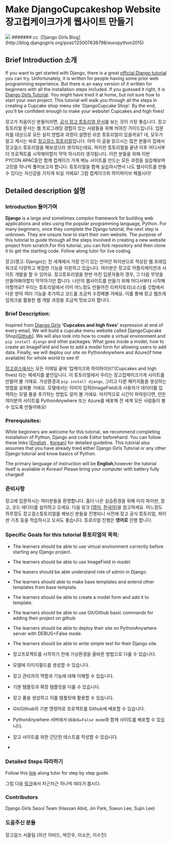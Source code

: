# Make DjangoCupcakeshop Website 장고컵케이크가게 웹사이트 만들기

<img src="http://66.media.tumblr.com/3d6a31f762235a08c4a72ddb96f27541/tumblr_inline_ns1to5OQuZ1rlmf6c_500.jpg">
####### cc. [Django Girls Blog](http://blog.djangogirls.org/post/125007638798/europython2015)

## Brief Introduction 소개
If you want to get started with Django, there is a great [official Django tutorial](https://docs.djangoproject.com/en/1.9/intro/tutorial01/) you can try. Unfortunately, it is written for people having some prior web programming experience. But there is an easy version of it written for beginners with all the installation steps included. If you guessed it right, it is [Django Girls Tutorial](http://tutorial.djangogirls.org/). You might have tried it at home, but not sure how to start your own project. This tutorial will walk you through all the steps in creating a Cupcake shop menu site 'DjangoCupcake Shop'. By the end, you'll be confident enough to make your website! Cupcakes and high fives!

장고가 처음이신 분들이라면, [공식 장고 튜토리얼 문서](https://docs.djangoproject.com/en/1.9/intro/tutorial01/)를 보는 것이 가장 좋습니다. 장고 튜토리얼 문서는 웹 프로그래밍 경험이 있는 사람들을 위해 씌여진 가이드입니다. 입문자를 대상으로 모든 설치 방법과 과정이 설명된 쉬운 튜토리얼이 있을까요? 네, 모두가 알고 계시는 바로 [장고걸스 튜토리얼](http://tutorial.djangogirls.org/)입니다. 아마 이 글을 읽으시는 많은 분들이 집에서 장고걸스 튜토리얼을 해보셨으라 생각되는데요, 하지만 튜토리얼을 끝낸 이후 어디서부터 프로젝트를 시작해야할지 막막 하시리라 생각됩니다. 이런 분들을 위해 이번 PYCON APAC동안 함께 컵케이크 가게 메뉴 사이트를 만드는 모든 과정을 실습해보며 고민을 하나씩 풀어보고자 합니다. 튜토리얼을 함께 실습하시면서 나도 웹사이트를 만들 수 있다는 자신감을 가지게 되실 거에요! 그럼 컵케이크와 하이파이브 해봅시다!


## Detailed description 설명

### Introduction 들어가며
**Django** is a large and sometimes complex framework for building web applications and sites using the popular programming language, Python. For many beginners, once they complete the Django tutorial, the next step is unknown. They are unsure how to start their own website. The purpose of this tutorial to guide through all the steps involved in creating a new website project from scratch.For this tutorial, you can fork repository and then clone it to get the starting code. Follow along tutor for live coding.

장고(쟁고: Django)는 전 세계에서 가장 인기 있는 언어인 파이썬으로 작성된 웹 프레임워크로 다양하고 복잡한 기능을 지원하고 있습니다. 여러분은 장고로 어플리케이션과 사이트 개발을 할 수 있어요. 장고튜토리얼을 한번 마친 입문자들의 경우, 그 다음 무엇을 만들어봐야할지 막막하기만 합니다. 나만의 웹사이트를 만들기 위해 어디서부터 시작해야할까요? 우리는 튜토리얼에서 이미 어느정도 만들어진 리퍼지토리(소스)를 깃헙에서 다운 받아 여러 기능을 추가하고 코드를 조금씩 수정해볼 거에요. 이를 통해 장고 웹프레임워크을 활용한 웹 개발 과정을 조금씩 맛보고자 합니다.


### Brief Description:

Inspired from [Django Girls](https://www.djangogirls.org) **'Cupcakes and high fives'** expression at end of every email, We will build a cupcake menu website called DjangoCupcake Shop[[Github](https://github.com/DjangoGirlsSeoul/djangocupcakeshop)]. We will also look into how to create a virtual environment and `pip install django` and other packages. What goes inside a model, how to create an ImageField and how to add a model form for allowing users to add data. Finally, we will deploy our site on PythonAnywhere and Azure(if time available) for whole world to see it!

[장고걸스에서는](https://www.djangogirls.org) 모든 이메일 끝에 ‘컵케이크와 하이파이브!’(Cupcakes and high fives) 라는 메세지를 붙인답니다. 이 튜토리얼에서 우리는 장고컵케이크가게 사이트를 만들어 볼 거에요. 가상환경과 `pip install django`, 그리고 다른 패키지들을 생성하는 방법을 살펴볼 거에요. 모델에서는 이미지 입력(ImageField)과 사용자가 데이터를 입력하는 모델 폼을 추가하는 방법도 알아 볼 거에요. 마지막으로 시간이 허락된다면, 만든 여러분의 사이트를 PythonAnywhere 또는 Azure를 배포해 전 세계 모든 사람들이 볼 수 있도록 만들어봐요!


### Prerequisites:

While beginners are welcome for this tutorial, we recommend completing installation of Python, Django and code Editor beforehand. You can follow these links [[English](http://tutorial.djangogirls.org/en/installation/) , [Korean](https://djangogirlsseoul.gitbooks.io/tutorial/content/installation/)] for detailed guideline. This tutorial also assumes that you have already tried either Django Girls Tutorial or any other Django tutorial and know basics of Python. 

The primary language of instruction will be **English**,however the tutorial itself is available in Korean!  Please bring your computer with battery fully charged!

### 준비사항

장고에 입문하시는 여러분들을 환영합니다. 좀더 나은 실습환경을 위해 미리 파이썬, 장고, 코드 에디터를 설치하고 오세요. 다음 링크 [[영어](http://tutorial.djangogirls.org/en/installation/), [한국어](https://djangogirlsseoul.gitbooks.io/tutorial/content/installation/)]을 참고하세요. 어느정도 하루정도 장고걸스튜토리얼를 해보신 분들을 진행되니 사전에 장고 공식 튜토리얼, 파이썬 기초 등을 학습하시고 오셔도 좋습니다. 
튜로리얼 진행은 **영어로** 진행 합니다.

### Specific Goals for this tutorial 튜토리얼의 목적: 

- The learners should be able to use virtual environment correctly before starting any Django project.
- The learners should be able to use ImageField in model.
- The leaners should be able understand role of admin in Django.
- The learners should able to make base templates and extend other templates from base template.
- The learners should be able to create a model form and add it to template.
- The learners should be able to use Git/Github basic commands for adding their project on github
- The learners should be able to deploy their site on PythonAnywhere server with DEBUG=False mode.
- The learners should be able to write simple test for their Django site.

- 장고프로젝트를 시작하기 전에 가상환경을 올바른 방법으로 다룰 수 있습니다.
- 모델에 이미지필드를 생성할 수 있습니다.
- 장고 관리자의 역할과 기능에 대해 이해할 수 있습니다.
- 기본 템플릿과 확장 템플릿을 다룰 수 있습니다.
- 장고 폼을 생성하고 이를 템플릿에 활용할 수 있습니다.
- Git/Github의 기본 명령어로 프로젝트를 Github에 배포할 수 있습니다.
- PythonAnywhere 서버에서 `DEBUG=False mode`와 함께 사이트를 배포할 수 있습니다.
- 장고 사이트를 위한 간단한 테스트를 작성할 수 있습니다.
- 
### Detailed Steps 따라하기

Follow this [link](https://www.gitbook.com/book/djangogirlsseoul/-djangocupcakeshop/details) along tutor for step by step guide.

그럼 다음 [링크](https://www.gitbook.com/book/djangogirlsseoul/-djangocupcakeshop/details)에서 차근차근 하나씩 따라가 봅시다.

### Contributors
Django Girls Seoul Team (Hassan Abid, Jin Park, Soeun Lee, Sujin Lee)

### 도움주신 분들
장고걸스 서울팀 (하산 아비드, 박진우, 이소은, 이수진)
